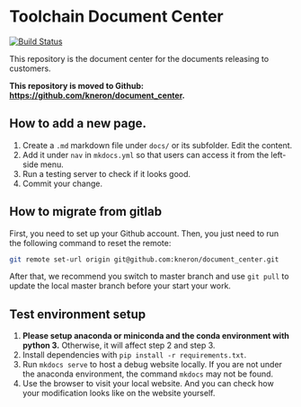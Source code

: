 # Toolchain Document Center

[![Build Status](https://github.com/kneron/document_center/actions/workflows/python-app.yml/badge.svg)](https://github.com/kneron/document_center/actions/workflows/python-app.yml)

This repository is the document center for the documents releasing to customers.

**This repository is moved to Github: <https://github.com/kneron/document_center>.**

## How to add a new page.

1. Create a `.md` markdown file under `docs/` or its subfolder. Edit the content.
2. Add it under `nav` in `mkdocs.yml` so that users can access it from the left-side menu.
3. Run a testing server to check if it looks good.
4. Commit your change.

## How to migrate from gitlab

First, you need to set up your Github account.
Then, you just need to run the following command to reset the remote:

```bash
git remote set-url origin git@github.com:kneron/document_center.git
```

After that, we recommend you switch to master branch and use `git pull` to update the local master branch before your start your work.

## Test environment setup

1. **Please setup anaconda or miniconda and the conda environment with python 3.** Otherwise, it will affect step 2 and step 3.
2. Install dependencies with `pip install -r requirements.txt`.
3. Run `mkdocs serve` to host a debug website locally. If you are not under the anaconda environment, the command `mkdocs` may not be found.
4. Use the browser to visit your local website. And you can check how your modification looks like on the website yourself.

